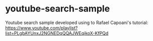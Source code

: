 # youtube-search-sample
Youtube search sample developed using to Rafael Capoani's tutorial: https://www.youtube.com/playlist?list=PLgbAYUnxJ2NGNEDqQQAJWEqikoX-KfPQd

